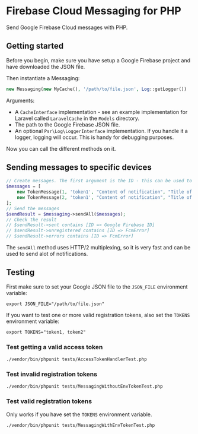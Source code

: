 # Firebase Cloud Messaging for PHP

Send Google Firebase Cloud messages with PHP.

## Getting started

Before you begin, make sure you have setup a Google Firebase project and have downloaded the JSON file.

Then instantiate a Messaging:

```php
new Messaging(new MyCache(), '/path/to/file.json', Log::getLogger())
```

Arguments:
- A `CacheInterface` implementation - see an example implementation for Laravel called `LaravelCache` in the `Models` directory.
- The path to the Google Firebase JSON file.
- An optional `Psr\Log\LoggerInterface` implementation. If you handle it a logger, logging will occur. This is handy for debugging purposes.

Now you can call the different methods on it.

## Sending messages to specific devices

```php
// Create messages. The first argument is the ID - this can be used to map the result to the specific message after sending.
$messages = [
    new TokenMessage(1, 'token1', "Content of notification", "Title of notification"),
    new TokenMessage(2, 'token1', "Content of notification", "Title of notification")
];
// Send the messages
$sendResult = $messaging->sendAll($messages);
// Check the result
// $sendResult->sent contains [ID => Google Firebase ID]
// $sendResult->unregistered contains [ID => FcmError]
// $sendResult->errors contains [ID => FcmError]
```

The `sendAll` method uses HTTP/2 multiplexing, so it is very fast and can be used to send alot of notifications.

## Testing

First make sure to set your Google JSON file to the `JSON_FILE` environment variable:

`export JSON_FILE="/path/to/file.json"`

If you want to test one or more valid registration tokens, also set the `TOKENS` environment variable:

`export TOKENS="token1, token2"`

### Test getting a valid access token

`./vendor/bin/phpunit tests/AccessTokenHandlerTest.php`

### Test invalid registration tokens

`./vendor/bin/phpunit tests/MessagingWithoutEnvTokenTest.php`

### Test valid registration tokens

Only works if you have set the `TOKENS` environment variable.

`./vendor/bin/phpunit tests/MessagingWithEnvTokenTest.php`